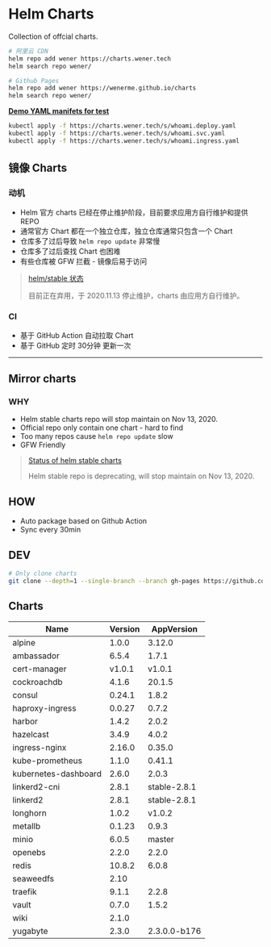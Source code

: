 # Helm Charts

Collection of offcial charts.

```bash
# 阿里云 CDN
helm repo add wener https://charts.wener.tech
helm search repo wener/

# Github Pages
helm repo add wener https://wenerme.github.io/charts
helm search repo wener/
```

__[Demo YAML manifets for test](https://github.com/wenerme/charts/tree/master/public/s)__

```bash
kubectl apply -f https://charts.wener.tech/s/whoami.deploy.yaml
kubectl apply -f https://charts.wener.tech/s/whoami.svc.yaml
kubectl apply -f https://charts.wener.tech/s/whoami.ingress.yaml
```

## 镜像 Charts
### 动机
* Helm 官方 charts 已经在停止维护阶段，目前要求应用方自行维护和提供 REPO
* 通常官方 Chart 都在一个独立仓库，独立仓库通常只包含一个 Chart
* 仓库多了过后导致 `helm repo update` 非常慢
* 仓库多了过后查找 Chart 也困难
* 有些仓库被 GFW 拦截 - 镜像后易于访问

> [helm/stable 状态 ](https://github.com/helm/charts#status-of-the-project)
>
> 目前正在弃用，于 2020.11.13 停止维护，charts 由应用方自行维护。

### CI
* 基于 GitHub Action 自动拉取 Chart
* 基于 GitHub 定时 30分钟 更新一次

---

## Mirror charts
### WHY
* Helm stable charts repo will stop maintain on Nov 13, 2020.
* Official repo only contain one chart - hard to find
* Too many repos cause `helm repo update` slow
* GFW Friendly

> [Status of helm stable charts](https://github.com/helm/charts#status-of-the-project)
>
> Helm stable repo is deprecating, will stop maintain on Nov 13, 2020. 

## HOW
* Auto package based on Github Action
* Sync every 30min

## DEV

```bash
# Only clone charts
git clone --depth=1 --single-branch --branch gh-pages https://github.com/wenerme/charts charts
```

## Charts
Name | Version | AppVersion
-----|---------|-----------
alpine | 1.0.0 | 3.12.0
ambassador | 6.5.4 | 1.7.1
cert-manager | v1.0.1 | v1.0.1
cockroachdb | 4.1.6 | 20.1.5
consul | 0.24.1 | 1.8.2
haproxy-ingress | 0.0.27 | 0.7.2
harbor | 1.4.2 | 2.0.2
hazelcast | 3.4.9 | 4.0.2
ingress-nginx | 2.16.0 | 0.35.0
kube-prometheus | 1.1.0 | 0.41.1
kubernetes-dashboard | 2.6.0 | 2.0.3
linkerd2-cni | 2.8.1 | stable-2.8.1
linkerd2 | 2.8.1 | stable-2.8.1
longhorn | 1.0.2 | v1.0.2
metallb | 0.1.23 | 0.9.3
minio | 6.0.5 | master
openebs | 2.2.0 | 2.2.0
redis | 10.8.2 | 6.0.8
seaweedfs | 2.10 | 
traefik | 9.1.1 | 2.2.8
vault | 0.7.0 | 1.5.2
wiki | 2.1.0 | 
yugabyte | 2.3.0 | 2.3.0.0-b176
